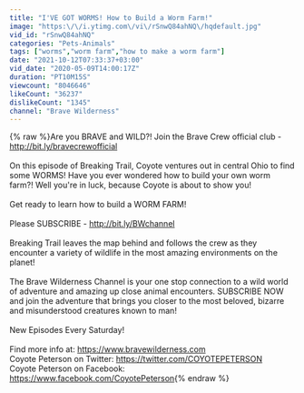 ```yaml
---
title: "I'VE GOT WORMS! How to Build a Worm Farm!"
image: "https:\/\/i.ytimg.com\/vi\/rSnwQ84ahNQ\/hqdefault.jpg"
vid_id: "rSnwQ84ahNQ"
categories: "Pets-Animals"
tags: ["worms","worm farm","how to make a worm farm"]
date: "2021-10-12T07:33:37+03:00"
vid_date: "2020-05-09T14:00:17Z"
duration: "PT10M15S"
viewcount: "8046646"
likeCount: "36237"
dislikeCount: "1345"
channel: "Brave Wilderness"
---
```

{% raw %}Are you BRAVE and WILD?! Join the Brave Crew official club - <a rel="nofollow" target="blank" href="http://bit.ly/bravecrewofficial">http://bit.ly/bravecrewofficial</a><br /><br />On this episode of Breaking Trail, Coyote ventures out in central Ohio to find some WORMS! Have you ever wondered how to build your own worm farm?! Well you're in luck, because Coyote is about to show you!<br /><br />Get ready to learn how to build a WORM FARM! <br /><br />Please SUBSCRIBE - <a rel="nofollow" target="blank" href="http://bit.ly/BWchannel">http://bit.ly/BWchannel</a><br /><br />Breaking Trail leaves the map behind and follows the crew as they encounter a variety of wildlife in the most amazing environments on the planet! <br /><br />The Brave Wilderness Channel is your one stop connection to a wild world of adventure and amazing up close animal encounters. SUBSCRIBE NOW and join the adventure that brings you closer to the most beloved, bizarre and misunderstood creatures known to man! <br /><br />New Episodes Every Saturday!<br /><br />Find more info at: <a rel="nofollow" target="blank" href="https://www.bravewilderness.com">https://www.bravewilderness.com</a> <br />Coyote Peterson on Twitter: <a rel="nofollow" target="blank" href="https://twitter.com/COYOTEPETERSON">https://twitter.com/COYOTEPETERSON</a> <br />Coyote Peterson on Facebook: <a rel="nofollow" target="blank" href="https://www.facebook.com/CoyotePeterson">https://www.facebook.com/CoyotePeterson</a>{% endraw %}
